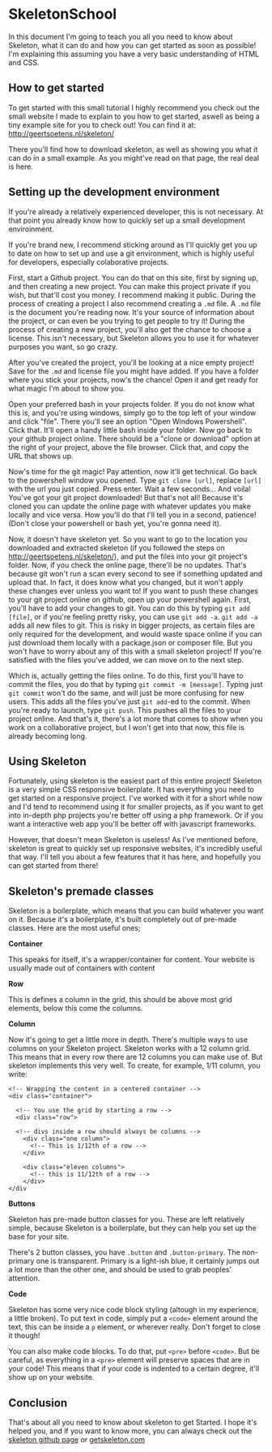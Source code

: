 # SkeletonSchool

In this document I'm going to teach you all you need to know about Skeleton, what it can do and how you can get started as soon as possible! I'm explaining this assuming you have a very basic understanding of HTML and CSS.

## How to get started

To get started with this small tutorial I highly recommend you check out the small website I made to explain to you how to get started, aswell as being a tiny example site for you to check out! You can find it at: http://geertsoetens.nl/skeleton/

There you'll find how to download skeleton, as well as showing you what it can do in a small example. As you might've read on that page, the real deal is here.

## Setting up the development environment

If you're already a relatively experienced developer, this is not necessary. At that point you already know how to quickly set up a small development enviroinment.

If you're brand new, I recommend sticking around as I'll quickly get you up to date on how to set up and use a git environment, which is highly useful for developers, especially colaborative projects.

First, start a Github project. You can do that on this site, first by signing up, and then creating a new project. You can make this project private if you wish, but that'll cost you money. I recommend making it public. During the process of creating a project I also recommend creating a `.md` file. A `.md` file is the document you're reading now. It's your source of information about the project, or can even be you trying to get people to try it! During the process of creating a new project, you'll also get the chance to choose a license. This isn't necessary, but Skeleton allows you to use it for whatever purposes you want, so go crazy.

After you've created the project, you'll be looking at a nice empty project! Save for the `.md` and license file you might have added. If you have a folder where you stick your projects, now's the chance! Open it and get ready for what magic I'm about to show you.

Open your preferred bash in your projects folder. If you do not know what this is, and you're using windows, simply go to the top left of your window and click "file". There you'll see an option "Open Windows Powershell". Click that. It'll open a handy little bash inside your folder. Now go back to your github project online. There should be a "clone or download" option at the right of your project, above the file browser. Click that, and copy the URL that shows up.

Now's time for the git magic! Pay attention, now it'll get technical. Go back to the powershell window you opened. Type `git clone [url]`, replace `[url]` with the url you just copied. Press enter. Wait a few seconds... And voila! You've got your git project downloaded! But that's not all! Because it's cloned you can update the online page with whatever updates you make locally and vice versa. How you'll do that I'll tell you in a second, patience! (Don't close your powershell or bash yet, you're gonna need it).

Now, it doesn't have skeleton yet. So you want to go to the location you downloaded and extracted skeleton (if you followed the steps on http://geertsoetens.nl/skeleton/), and put the files into your git project's folder. Now, if you check the online page, there'll be no updates. That's because git won't run a scan every second to see if something updated and upload that. In fact, it does know what you changed, but it won't apply these changes ever unless you want to! If you want to push these changes to your git project online on github, open up your powershell again. First, you'll have to add your changes to git. You can do this by typing `git add [file]`, or if you're feeling pretty risky, you can use `git add -a`. `git add -a` adds all new files to git. This is risky in bigger projects, as certain files are only required for the development, and would waste space online if you can just download them locally with a package.json or composer file. But you won't have to worry about any of this with a small skeleton project! If you're satisfied with the files you've added, we can move on to the next step.

Which is, actually getting the files online. To do this, first you'll have to commit the files, you do that by typing `git commit -m [message]`. Typing just `git commit` won't do the same, and will just be more confusing for new users. This adds all the files you've just `git add`-ed to the commit. When you're ready to launch, type `git push`. This pushes all the files to your project online. And that's it, there's a lot more that comes to show when you work on a collaborative project, but I won't get into that now, this file is already becoming long.

## Using Skeleton

Fortunately, using skeleton is the easiest part of this entire project! Skeleton is a very simple CSS responsive boilerplate. It has everything you need to get started on a responsive project. I've worked with it for a short while now and I'd tend to recommend using it for smaller projects, as if you want to get into in-depth php projects you're better off using a php framework. Or if you want a interactive web app you'll be better off with javascript frameworks.

However, that doesn't mean Skeleton is useless! As I've mentioned before, skeleton is great to quickly set up responsive websites, it's incredibly useful that way. I'll tell you about a few features that it has here, and hopefully you can get started from there!

## Skeleton's premade classes

Skeleton is a boilerplate, which means that you can build whatever you want on it. Because it's a boilerplate, it's built completely out of pre-made classes. Here are the most useful ones;

**Container**

This speaks for itself, it's a wrapper/container for content. Your website is usually made out of containers with content

**Row**

This is defines a column in the grid, this should be above most grid elements, below this come the columns.

**Column**

Now it's going to get a little more in depth. There's multiple ways to use columns on your Skeleton project. Skeleton works with a 12 column grid. This means that in every row there are 12 columns you can make use of. But skeleton implements this very well. To create, for example, 1/11 column, you write:

```
<!-- Wrapping the content in a centered container -->
<div class="container">
  
  <!-- You use the grid by starting a row -->
  <div class="row">
  
  <!-- divs inside a row should always be columns -->
    <div class="one column">
      <!-- This is 1/12th of a row -->
    </div>
    
    <div class="eleven columns">
      <!-- this is 11/12th of a row -->
    </div>
</div
```

**Buttons**

Skeleton has pre-made button classes for you. These are left relatively simple, because Skeleton is a boilerplate, but they can help you set up the base for your site.

There's 2 button classes, you have `.button` and `.button-primary`. The non-primary one is transparent. Primary is a light-ish blue, it certainly jumps out a lot more than the other one, and should be used to grab peoples' attention.

**Code**

Skeleton has some very nice code block styling (altough in my experience, a little broken). To put text in code, simply put a `<code>` element around the text, this can be inside a `p` element, or wherever really. Don't forget to close it though!

You can also make code blocks. To do that, put `<pre>` before `<code>`. But be careful, as everything in a `<pre>` element will preserve spaces that are in your code! This means that if your code is indented to a certain degree, it'll show up on your website.

## Conclusion
That's about all you need to know about skeleton to get Started. I hope it's helped you, and if you want to know more, you can always check out the [skeleton github page](https://github.com/dhg/Skeleton) or [getskeleton.com](http://getskeleton.com/)

